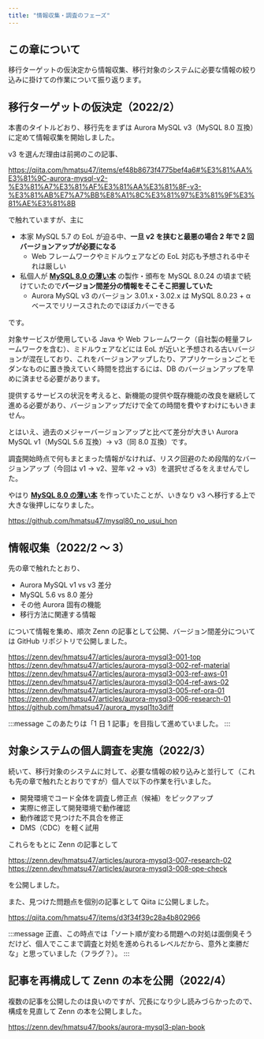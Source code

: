 ```yaml
---
title: "情報収集・調査のフェーズ"
---
```


## この章について

移行ターゲットの仮決定から情報収集、移行対象のシステムに必要な情報の絞り込みに掛けての作業について振り返ります。

## 移行ターゲットの仮決定（2022/2）

本書のタイトルどおり、移行先をまずは Aurora MySQL v3（MySQL 8.0 互換）に定めて情報収集を開始しました。

v3 を選んだ理由は前掲のこの記事、

https://qiita.com/hmatsu47/items/ef48b8673f4775bef4a6#%E3%81%AA%E3%81%9C-aurora-mysql-v2-%E3%81%A7%E3%81%AF%E3%81%AA%E3%81%8F-v3-%E3%81%AB%E7%A7%BB%E8%A1%8C%E3%81%97%E3%81%9F%E3%81%AE%E3%81%8B

で触れていますが、主に

- 本家 MySQL 5.7 の EoL が迫る中、**一旦 v2 を挟むと最悪の場合 2 年で 2 回バージョンアップが必要になる**
  - Web フレームワークやミドルウェアなどの EoL 対応も予想される中それは厳しい
- 私個人が **[MySQL 8.0 の薄い本](https://github.com/hmatsu47/mysql80_no_usui_hon)** の製作・頒布を MySQL 8.0.24 の頃まで続けていたので**バージョン間差分の情報をそこそこ把握していた**
  - Aurora MySQL v3 のバージョン 3.01.x・3.02.x は MySQL 8.0.23 + α ベースでリリースされたのでほぼカバーできる

です。

対象サービスが使用している Java や Web フレームワーク（自社製の軽量フレームワークを含む）、ミドルウェアなどには EoL が近いと予想される古いバージョンが混在しており、これをバージョンアップしたり、アプリケーションごとモダンなものに置き換えていく時間を捻出するには、DB のバージョンアップを早めに済ませる必要があります。

提供するサービスの状況を考えると、新機能の提供や既存機能の改良を継続して進める必要があり、バージョンアップだけで全ての時間を費やすわけにもいきません。

とはいえ、過去のメジャーバージョンアップと比べて差分が大きい Aurora MySQL v1（MySQL 5.6 互換）→ v3（同 8.0 互換）です。

調査開始時点で何もまとまった情報がなければ、リスク回避のため段階的なバージョンアップ（今回は v1 → v2、翌年 v2 → v3）を選択せざるをえませんでした。

やはり **[MySQL 8.0 の薄い本](https://github.com/hmatsu47/mysql80_no_usui_hon)** を作っていたことが、いきなり v3 へ移行する上で大きな後押しになりました。

https://github.com/hmatsu47/mysql80_no_usui_hon

## 情報収集（2022/2 〜 3）

先の章で触れたとおり、

- Aurora MySQL v1 vs v3 差分
- MySQL 5.6 vs 8.0 差分
- その他 Aurora 固有の機能
- 移行方法に関連する情報

について情報を集め、順次 Zenn の記事として公開、バージョン間差分については GitHub リポジトリで公開しました。

https://zenn.dev/hmatsu47/articles/aurora-mysql3-001-top
https://zenn.dev/hmatsu47/articles/aurora-mysql3-002-ref-material
https://zenn.dev/hmatsu47/articles/aurora-mysql3-003-ref-aws-01
https://zenn.dev/hmatsu47/articles/aurora-mysql3-004-ref-aws-02
https://zenn.dev/hmatsu47/articles/aurora-mysql3-005-ref-ora-01
https://zenn.dev/hmatsu47/articles/aurora-mysql3-006-research-01
https://github.com/hmatsu47/aurora_mysql1to3diff

:::message
このあたりは「1 日 1 記事」を目指して進めていました。
:::

## 対象システムの個人調査を実施（2022/3）

続いて、移行対象のシステムに対して、必要な情報の絞り込みと並行して（これも先の章で触れたとおりですが）個人で以下の作業を行いました。

- 開発環境でコード全体を調査し修正点（候補）をピックアップ
- 実際に修正して開発環境で動作確認
- 動作確認で見つけた不具合を修正
- DMS（CDC）を軽く試用

これらをもとに Zenn の記事として

https://zenn.dev/hmatsu47/articles/aurora-mysql3-007-research-02
https://zenn.dev/hmatsu47/articles/aurora-mysql3-008-ope-check

を公開しました。

また、見つけた問題点を個別の記事として Qiita に公開しました。

https://qiita.com/hmatsu47/items/d3f34f39c28a4b802966

:::message
正直、この時点では「ソート順が変わる問題への対処は面倒臭そうだけど、個人でここまで調査と対処を進められるレベルだから、意外と楽勝だな」と思っていました（フラグ？）。
:::

## 記事を再構成して Zenn の本を公開（2022/4）

複数の記事を公開したのは良いのですが、冗長になり少し読みづらかったので、構成を見直して Zenn の本を公開しました。

https://zenn.dev/hmatsu47/books/aurora-mysql3-plan-book
